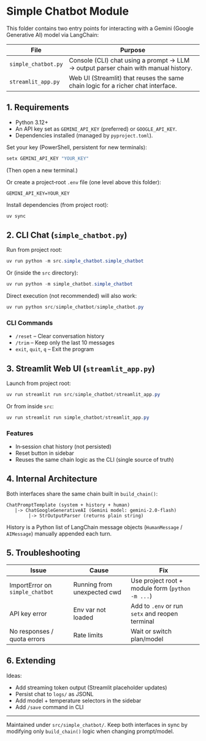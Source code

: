 # Simple Chatbot Module

This folder contains two entry points for interacting with a Gemini (Google Generative AI) model via LangChain:

| File | Purpose |
|------|---------|
| `simple_chatbot.py` | Console (CLI) chat using a prompt → LLM → output parser chain with manual history. |
| `streamlit_app.py`  | Web UI (Streamlit) that reuses the same chain logic for a richer chat interface. |

## 1. Requirements
- Python 3.12+
- An API key set as `GEMINI_API_KEY` (preferred) or `GOOGLE_API_KEY`.
- Dependencies installed (managed by `pyproject.toml`).

Set your key (PowerShell, persistent for new terminals):
```powershell
setx GEMINI_API_KEY "YOUR_KEY"
```
(Then open a new terminal.)

Or create a project‐root `.env` file (one level above this folder):
```
GEMINI_API_KEY=YOUR_KEY
```

Install dependencies (from project root):
```powershell
uv sync
```

## 2. CLI Chat (`simple_chatbot.py`)
Run from project root:
```powershell
uv run python -m src.simple_chatbot.simple_chatbot
```
Or (inside the `src` directory):
```powershell
uv run python -m simple_chatbot.simple_chatbot
```
Direct execution (not recommended) will also work:
```powershell
uv run python src/simple_chatbot/simple_chatbot.py
```

### CLI Commands
- `/reset` – Clear conversation history
- `/trim` – Keep only the last 10 messages
- `exit`, `quit`, `q` – Exit the program

## 3. Streamlit Web UI (`streamlit_app.py`)
Launch from project root:
```powershell
uv run streamlit run src/simple_chatbot/streamlit_app.py
```
Or from inside `src`:
```powershell
uv run streamlit run simple_chatbot/streamlit_app.py
```

### Features
- In‑session chat history (not persisted)
- Reset button in sidebar
- Reuses the same chain logic as the CLI (single source of truth)

## 4. Internal Architecture
Both interfaces share the same chain built in `build_chain()`:
```
ChatPromptTemplate (system + history + human)
   |-> ChatGoogleGenerativeAI (Gemini model: gemini-2.0-flash)
        |-> StrOutputParser (returns plain string)
```
History is a Python list of LangChain message objects (`HumanMessage` / `AIMessage`) manually appended each turn.

## 5. Troubleshooting
| Issue | Cause | Fix |
|-------|-------|-----|
| ImportError on `simple_chatbot` | Running from unexpected cwd | Use project root + module form (`python -m ...`) |
| API key error | Env var not loaded | Add to `.env` or run `setx` and reopen terminal |
| No responses / quota errors | Rate limits | Wait or switch plan/model |

## 6. Extending
Ideas:
- Add streaming token output (Streamlit placeholder updates)
- Persist chat to `logs/` as JSONL
- Add model + temperature selectors in the sidebar
- Add `/save` command in CLI

---
Maintained under `src/simple_chatbot/`. Keep both interfaces in sync by modifying only `build_chain()` logic when changing prompt/model.
